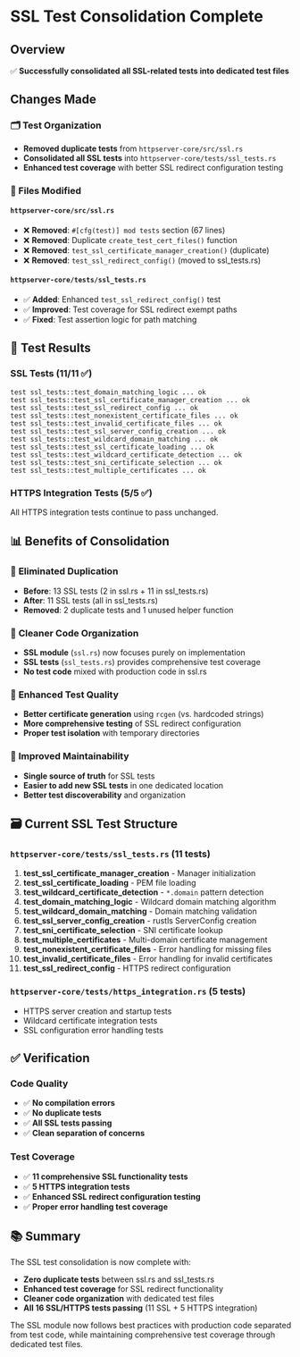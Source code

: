 # SSL Test Consolidation Complete

## Overview
✅ **Successfully consolidated all SSL-related tests into dedicated test files**

## Changes Made

### 🗂️ Test Organization
- **Removed duplicate tests** from `httpserver-core/src/ssl.rs`
- **Consolidated all SSL tests** into `httpserver-core/tests/ssl_tests.rs`
- **Enhanced test coverage** with better SSL redirect configuration testing

### 📁 Files Modified

#### `httpserver-core/src/ssl.rs`
- ❌ **Removed**: `#[cfg(test)] mod tests` section (67 lines)
- ❌ **Removed**: Duplicate `create_test_cert_files()` function
- ❌ **Removed**: `test_ssl_certificate_manager_creation()` (duplicate)
- ❌ **Removed**: `test_ssl_redirect_config()` (moved to ssl_tests.rs)

#### `httpserver-core/tests/ssl_tests.rs`
- ✅ **Added**: Enhanced `test_ssl_redirect_config()` test
- ✅ **Improved**: Test coverage for SSL redirect exempt paths
- ✅ **Fixed**: Test assertion logic for path matching

## 🧪 Test Results

### SSL Tests (11/11 ✅)
```
test ssl_tests::test_domain_matching_logic ... ok
test ssl_tests::test_ssl_certificate_manager_creation ... ok
test ssl_tests::test_ssl_redirect_config ... ok
test ssl_tests::test_nonexistent_certificate_files ... ok
test ssl_tests::test_invalid_certificate_files ... ok
test ssl_tests::test_ssl_server_config_creation ... ok
test ssl_tests::test_wildcard_domain_matching ... ok
test ssl_tests::test_ssl_certificate_loading ... ok
test ssl_tests::test_wildcard_certificate_detection ... ok
test ssl_tests::test_sni_certificate_selection ... ok
test ssl_tests::test_multiple_certificates ... ok
```

### HTTPS Integration Tests (5/5 ✅)
All HTTPS integration tests continue to pass unchanged.

## 📊 Benefits of Consolidation

### 🎯 **Eliminated Duplication**
- **Before**: 13 SSL tests (2 in ssl.rs + 11 in ssl_tests.rs)
- **After**: 11 SSL tests (all in ssl_tests.rs)
- **Removed**: 2 duplicate tests and 1 unused helper function

### 🧹 **Cleaner Code Organization**
- **SSL module** (`ssl.rs`) now focuses purely on implementation
- **SSL tests** (`ssl_tests.rs`) provides comprehensive test coverage
- **No test code** mixed with production code in ssl.rs

### 🔧 **Enhanced Test Quality**
- **Better certificate generation** using `rcgen` (vs. hardcoded strings)
- **More comprehensive testing** of SSL redirect configuration
- **Proper test isolation** with temporary directories

### 🚀 **Improved Maintainability**
- **Single source of truth** for SSL tests
- **Easier to add new SSL tests** in one dedicated location
- **Better test discoverability** and organization

## 🗃️ Current SSL Test Structure

### `httpserver-core/tests/ssl_tests.rs` (11 tests)
1. **test_ssl_certificate_manager_creation** - Manager initialization
2. **test_ssl_certificate_loading** - PEM file loading
3. **test_wildcard_certificate_detection** - `*.domain` pattern detection
4. **test_domain_matching_logic** - Wildcard domain matching algorithm
5. **test_wildcard_domain_matching** - Domain matching validation
6. **test_ssl_server_config_creation** - rustls ServerConfig creation
7. **test_sni_certificate_selection** - SNI certificate lookup
8. **test_multiple_certificates** - Multi-domain certificate management
9. **test_nonexistent_certificate_files** - Error handling for missing files
10. **test_invalid_certificate_files** - Error handling for invalid certificates
11. **test_ssl_redirect_config** - HTTPS redirect configuration

### `httpserver-core/tests/https_integration.rs` (5 tests)
- HTTPS server creation and startup tests
- Wildcard certificate integration tests
- SSL configuration error handling tests

## ✅ Verification

### Code Quality
- ✅ **No compilation errors**
- ✅ **No duplicate tests**
- ✅ **All SSL tests passing**
- ✅ **Clean separation of concerns**

### Test Coverage
- ✅ **11 comprehensive SSL functionality tests**
- ✅ **5 HTTPS integration tests**
- ✅ **Enhanced SSL redirect configuration testing**
- ✅ **Proper error handling test coverage**

## 📚 Summary

The SSL test consolidation is now complete with:
- **Zero duplicate tests** between ssl.rs and ssl_tests.rs
- **Enhanced test coverage** for SSL redirect functionality
- **Cleaner code organization** with dedicated test files
- **All 16 SSL/HTTPS tests passing** (11 SSL + 5 HTTPS integration)

The SSL module now follows best practices with production code separated from test code, while maintaining comprehensive test coverage through dedicated test files.
